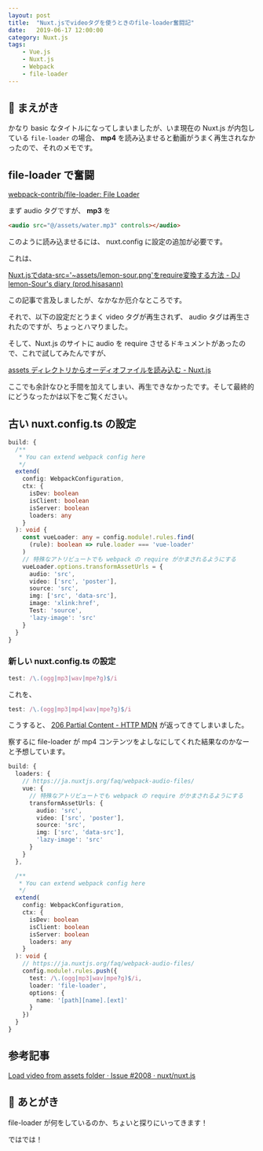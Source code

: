 ```yaml
---
layout: post
title:  "Nuxt.jsでvideoタグを使うときのfile-loader奮闘記"
date:   2019-06-17 12:00:00
category: Nuxt.js
tags:
    - Vue.js
    - Nuxt.js
    - Webpack
    - file-loader
---
```


## 🦑 まえがき

かなり basic なタイトルになってしまいましたが、いま現在の Nuxt.js が内包している `file-loader` の場合、 **mp4** を読み込ませると動画がうまく再生されなかったので、それのメモです。


## file-loader で奮闘

[webpack-contrib/file-loader: File Loader](https://github.com/webpack-contrib/file-loader)

まず audio タグですが、 **mp3** を

```html
<audio src="@/assets/water.mp3" controls></audio> 
```

このように読み込ませるには、 nuxt.config に設定の追加が必要です。

これは、 

[Nuxt.jsでdata-src='~assets/lemon-sour.png'をrequire変換する方法 - DJ lemon-Sour's diary (prod.hisasann)](https://hisasann.github.io/2019/03/11/how-to-convert-data-src-to-require-in-nuxt/)

この記事で言及しましたが、なかなか厄介なところです。

それで、以下の設定だとうまく video タグが再生されず、 audio タグは再生されたのですが、ちょっとハマりました。

そして、Nuxt.js のサイトに audio を require させるドキュメントがあったので、これで試してみたんですが、

[assets ディレクトリからオーディオファイルを読み込む - Nuxt.js](https://ja.nuxtjs.org/faq/webpack-audio-files/)

ここでも余計なひと手間を加えてしまい、再生できなかったです。そして最終的にどうなったかは以下をご覧ください。


## 古い nuxt.config.ts の設定

```typescript
build: {
  /**
   * You can extend webpack config here
   */
  extend(
    config: WebpackConfiguration,
    ctx: {
      isDev: boolean
      isClient: boolean
      isServer: boolean
      loaders: any
    }
  ): void {
    const vueLoader: any = config.module!.rules.find(
      (rule): boolean => rule.loader === 'vue-loader'
    )
    // 特殊なアトリビュートでも webpack の require がかまされるようにする
    vueLoader.options.transformAssetUrls = {
      audio: 'src',
      video: ['src', 'poster'],
      source: 'src',
      img: ['src', 'data-src'],
      image: 'xlink:href',
      Test: 'source',
      'lazy-image': 'src'
    }
  }
}
```


### 新しい nuxt.config.ts の設定

```typescript
test: /\.(ogg|mp3|wav|mpe?g)$/i
```

これを、

```typescript
test: /\.(ogg|mp3|mp4|wav|mpe?g)$/i
```

こうすると、 [206 Partial Content - HTTP MDN](https://developer.mozilla.org/ja/docs/Web/HTTP/Status/206) が返ってきてしまいました。

察するに file-loader が mp4 コンテンツをよしなにしてくれた結果なのかなーと予想しています。


```typescript
build: {
  loaders: {
    // https://ja.nuxtjs.org/faq/webpack-audio-files/
    vue: {
      // 特殊なアトリビュートでも webpack の require がかまされるようにする
      transformAssetUrls: {
        audio: 'src',
        video: ['src', 'poster'],
        source: 'src',
        img: ['src', 'data-src'],
        'lazy-image': 'src'
      }
    }
  },

  /**
   * You can extend webpack config here
   */
  extend(
    config: WebpackConfiguration,
    ctx: {
      isDev: boolean
      isClient: boolean
      isServer: boolean
      loaders: any
    }
  ): void {
    // https://ja.nuxtjs.org/faq/webpack-audio-files/
    config.module!.rules.push({
      test: /\.(ogg|mp3|wav|mpe?g)$/i,
      loader: 'file-loader',
      options: {
        name: '[path][name].[ext]'
      }
    })
  }
}
```


## 参考記事

[Load video from assets folder · Issue #2008 · nuxt/nuxt.js](https://github.com/nuxt/nuxt.js/issues/2008)


## 🍜 あとがき

file-loader が何をしているのか、ちょいと探りにいってきます！

ではでは！

